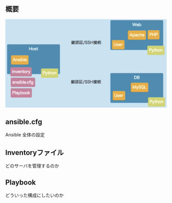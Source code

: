 ## 概要
![01.](asset/01.png)

## ansible.cfg
Ansible 全体の設定

## Inventoryファイル
どのサーバを管理するのか

## Playbook
どういった構成にしたいのか

